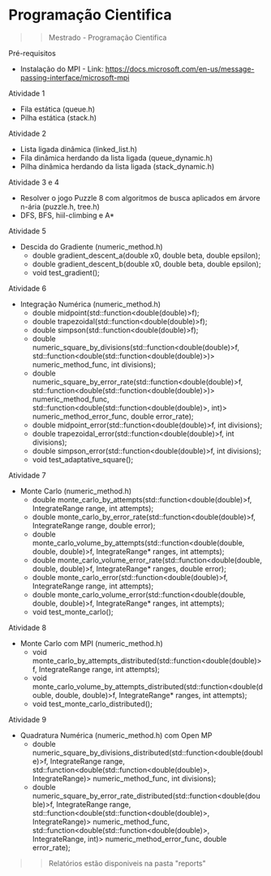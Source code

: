 # Programação Cientifica
>> Mestrado - Programação Cientifica

Pré-requisitos
  - Instalação do MPI - Link: https://docs.microsoft.com/en-us/message-passing-interface/microsoft-mpi

Atividade 1 
  - Fila estática (queue.h)
  - Pilha estática (stack.h)

Atividade 2
  - Lista ligada dinâmica (linked_list.h)
  - Fila dinâmica herdando da lista ligada (queue_dynamic.h)
  - Pilha dinâmica herdando da lista ligada (stack_dynamic.h)

Atividade 3 e 4
  - Resolver o jogo Puzzle 8 com algoritmos de busca aplicados em árvore n-ária (puzzle.h, tree.h)
  - DFS, BFS, hiil-climbing e A*

Atividade 5
  - Descida do Gradiente (numeric_method.h) 
    - double gradient_descent_a(double x0, double beta, double epsilon);
    - double gradient_descent_b(double x0, double beta, double epsilon);
    - void test_gradient();
    
Atividade 6
  - Integração Numérica (numeric_method.h)
    - double midpoint(std::function<double(double)>f);
    - double trapezoidal(std::function<double(double)>f);
    - double simpson(std::function<double(double)>f);
    - double numeric_square_by_divisions(std::function<double(double)>f, std::function<double(std::function<double(double)>)> numeric_method_func, int divisions);
    - double numeric_square_by_error_rate(std::function<double(double)>f, std::function<double(std::function<double(double)>)> numeric_method_func, std::function<double(std::function<double(double)>, int)> numeric_method_error_func, double error_rate);
    - double midpoint_error(std::function<double(double)>f, int divisions);
    - double trapezoidal_error(std::function<double(double)>f, int divisions);
    - double simpson_error(std::function<double(double)>f, int divisions);
    - void test_adaptative_square();
    
Atividade 7
  - Monte Carlo (numeric_method.h)
    - double monte_carlo_by_attempts(std::function<double(double)>f, IntegrateRange<double> range, int attempts);
    - double monte_carlo_by_error_rate(std::function<double(double)>f, IntegrateRange<double> range, double error);
    - double monte_carlo_volume_by_attempts(std::function<double(double, double, double)>f, IntegrateRange<double>* ranges, int attempts);
    - double monte_carlo_volume_error_rate(std::function<double(double, double, double)>f, IntegrateRange<double>* ranges, double error);
    - double monte_carlo_error(std::function<double(double)>f, IntegrateRange<double> range, int attempts);
    - double monte_carlo_volume_error(std::function<double(double, double, double)>f, IntegrateRange<double>* ranges, int attempts);
    - void test_monte_carlo();
    
Atividade 8
  - Monte Carlo com MPI (numeric_method.h)
    - void monte_carlo_by_attempts_distributed(std::function<double(double)>f, IntegrateRange<double> range, int attempts);
    - void monte_carlo_volume_by_attempts_distributed(std::function<double(double, double, double)>f, IntegrateRange<double>* ranges, int attempts);
    - void test_monte_carlo_distributed();
  
Atividade 9
  - Quadratura Numérica (numeric_method.h) com Open MP
    - double numeric_square_by_divisions_distributed(std::function<double(double)>f, IntegrateRange<double> range, std::function<double(std::function<double(double)>, IntegrateRange<double>)> numeric_method_func, int divisions);
    - double numeric_square_by_error_rate_distributed(std::function<double(double)>f, IntegrateRange<double> range, std::function<double(std::function<double(double)>, IntegrateRange<double>)> numeric_method_func, std::function<double(std::function<double(double)>, IntegrateRange<double>, int)> numeric_method_error_func, double error_rate);

>> Relatórios estão disponiveis na pasta "reports"
